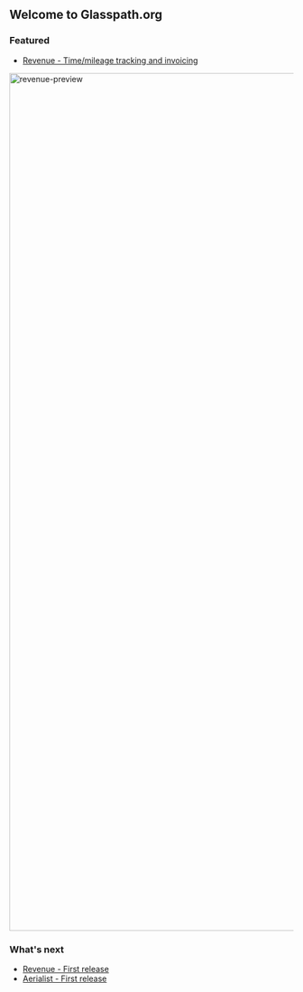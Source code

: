 ## Welcome to Glasspath.org

### Featured

* [Revenue - Time/mileage tracking and invoicing](https://github.com/glasspath/revenue)

[<img width="1519" alt="revenue-preview" src="https://user-images.githubusercontent.com/16516303/209685428-644ea61e-a47a-40d2-bc39-1467b5e53466.png">](https://github.com/glasspath/revenue)

### What's next

* [Revenue - First release](https://github.com/orgs/glasspath/projects/2)
* [Aerialist - First release](https://github.com/orgs/glasspath/projects/3)
